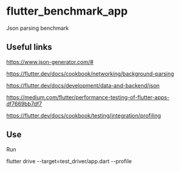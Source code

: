# flutter_benchmark_app

Json parsing benchmark

## Useful links

https://www.json-generator.com/#

https://flutter.dev/docs/cookbook/networking/background-parsing

https://flutter.dev/docs/development/data-and-backend/json

https://medium.com/flutter/performance-testing-of-flutter-apps-df7669bb7df7

https://flutter.dev/docs/cookbook/testing/integration/profiling

## Use

Run

flutter drive --target=test_driver/app.dart --profile 


